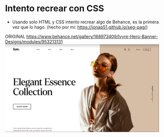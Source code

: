 # Intento recrear con CSS

- Usando solo HTML y CSS intento recrear algo de Behance, es la primera vez que lo hago.
(hecho por mi: https://jonap51.github.io/seg-pag/)


ORIGINAL
https://www.behance.net/gallery/168973409/Ivyre-Hero-Banner-Designs/modules/953213131
![Imagen Original en Behance](bh.png)